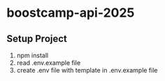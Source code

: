 # boostcamp-api-2025

## Setup Project

1. npm install
2. read .env.example file
3. create .env file with template in .env.example file
